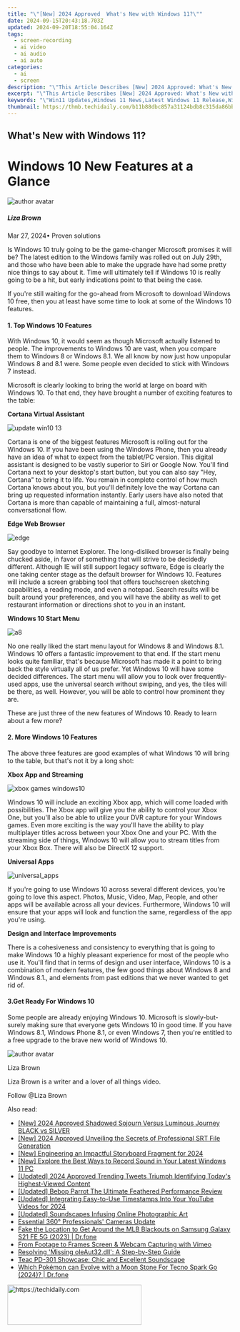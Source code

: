 ```yaml
---
title: "\"[New] 2024 Approved  What's New with Windows 11?\""
date: 2024-09-15T20:43:18.703Z
updated: 2024-09-20T18:55:04.164Z
tags: 
  - screen-recording
  - ai video
  - ai audio
  - ai auto
categories: 
  - ai
  - screen
description: "\"This Article Describes [New] 2024 Approved: What's New with Windows 11?\""
excerpt: "\"This Article Describes [New] 2024 Approved: What's New with Windows 11?\""
keywords: "\"Win11 Updates,Windows 11 News,Latest Windows 11 Release,Windows 11 Features,New Windows OS Update,Windows 11 Tech Talk,Insights: Windows 11\""
thumbnail: https://thmb.techidaily.com/b11b88dbc857a31124bdb8c315da86bb5d3837eab7f55e4985ff315c1fb2d97a.jpg
---
```


## What's New with Windows 11?

# Windows 10 New Features at a Glance

![author avatar](https://lh5.googleusercontent.com/-AIMmjowaFs4/AAAAAAAAAAI/AAAAAAAAABc/Y5UmwDaI7HU/s250-c-k/photo.jpg)

##### Liza Brown

 Mar 27, 2024• Proven solutions

Is Windows 10 truly going to be the game-changer Microsoft promises it will be? The latest edition to the Windows family was rolled out on July 29th, and those who have been able to make the upgrade have had some pretty nice things to say about it. Time will ultimately tell if Windows 10 is really going to be a hit, but early indications point to that being the case.

If you're still waiting for the go-ahead from Microsoft to download Windows 10 free, then you at least have some time to look at some of the Windows 10 features.

#### 1. Top Windows 10 Features

With Windows 10, it would seem as though Microsoft actually listened to people. The improvements to Windows 10 are vast, when you compare them to Windows 8 or Windows 8.1\. We all know by now just how unpopular Windows 8 and 8.1 were. Some people even decided to stick with Windows 7 instead.

Microsoft is clearly looking to bring the world at large on board with Windows 10\. To that end, they have brought a number of exciting features to the table:

**Cortana Virtual Assistant**

![update win10 13](https://images.wondershare.com/windows10/update-win10-13.png)

Cortana is one of the biggest features Microsoft is rolling out for the Windows 10\. If you have been using the Windows Phone, then you already have an idea of what to expect from the tablet/PC version. This digital assistant is designed to be vastly superior to Siri or Google Now. You'll find Cortana next to your desktop's start button, but you can also say "Hey, Cortana" to bring it to life. You remain in complete control of how much Cortana knows about you, but you'll definitely love the way Cortana can bring up requested information instantly. Early users have also noted that Cortana is more than capable of maintaining a full, almost-natural conversational flow.

**Edge Web Browser**

![edge](https://images.wondershare.com/filmora/article-images/edge.jpg)

Say goodbye to Internet Explorer. The long-disliked browser is finally being chucked aside, in favor of something that will strive to be decidedly different. Although IE will still support legacy software, Edge is clearly the one taking center stage as the default browser for Windows 10\. Features will include a screen grabbing tool that offers touchscreen sketching capabilities, a reading mode, and even a notepad. Search results will be built around your preferences, and you will have the ability as well to get restaurant information or directions shot to you in an instant.

**Windows 10 Start Menu**

![a8](https://images.wondershare.com/windows10/a8.png)

No one really liked the start menu layout for Windows 8 and Windows 8.1\. Windows 10 offers a fantastic improvement to that end. If the start menu looks quite familiar, that's because Microsoft has made it a point to bring back the style virtually all of us prefer. Yet Windows 10 will have some decided differences. The start menu will allow you to look over frequently-used apps, use the universal search without swiping, and yes, the tiles will be there, as well. However, you will be able to control how prominent they are.

These are just three of the new features of Windows 10\. Ready to learn about a few more?

#### 2. More Windows 10 Features

The above three features are good examples of what Windows 10 will bring to the table, but that's not it by a long shot:

**Xbox App and Streaming**

![xbox games windows10](https://images.wondershare.com/windows10/xboy-games-windows10-1.png)

Windows 10 will include an exciting Xbox app, which will come loaded with possibilities. The Xbox app will give you the ability to control your Xbox One, but you'll also be able to utilize your DVR capture for your Windows games. Even more exciting is the way you'll have the ability to play multiplayer titles across between your Xbox One and your PC. With the streaming side of things, Windows 10 will allow you to stream titles from your Xbox Box. There will also be DirectX 12 support.

 **Universal Apps**

![universal_apps](https://images.wondershare.com/filmora/article-images/universal_apps.jpg)

If you're going to use Windows 10 across several different devices, you're going to love this aspect. Photos, Music, Video, Map, People, and other apps will be available across all your devices. Furthermore, Windows 10 will ensure that your apps will look and function the same, regardless of the app you're using.

 **Design and Interface Improvements**

There is a cohesiveness and consistency to everything that is going to make Windows 10 a highly pleasant experience for most of the people who use it. You'll find that in terms of design and user interface, Windows 10 is a combination of modern features, the few good things about Windows 8 and Windows 8.1., and elements from past editions that we never wanted to get rid of.

#### 3.Get Ready For Windows 10

Some people are already enjoying Windows 10\. Microsoft is slowly-but-surely making sure that everyone gets Windows 10 in good time. If you have Windows 8.1, Windows Phone 8.1, or even Windows 7, then you're entitled to a free upgrade to the brave new world of Windows 10.

![author avatar](https://lh5.googleusercontent.com/-AIMmjowaFs4/AAAAAAAAAAI/AAAAAAAAABc/Y5UmwDaI7HU/s250-c-k/photo.jpg)

Liza Brown

Liza Brown is a writer and a lover of all things video.

Follow @Liza Brown


<ins class="adsbygoogle"
     style="display:block"
     data-ad-format="autorelaxed"
     data-ad-client="ca-pub-7571918770474297"
     data-ad-slot="1223367746"></ins>



<ins class="adsbygoogle"
     style="display:block"
     data-ad-client="ca-pub-7571918770474297"
     data-ad-slot="8358498916"
     data-ad-format="auto"
     data-full-width-responsive="true"></ins>


<span class="atpl-alsoreadstyle">Also read:</span>
<div><ul>
<li><a href="https://fox-direct.techidaily.com/new-2024-approved-shadowed-sojourn-versus-luminous-journey-black-vs-silver/"><u>[New] 2024 Approved Shadowed Sojourn Versus Luminous Journey BLACK vs SILVER</u></a></li>
<li><a href="https://fox-friendly.techidaily.com/new-2024-approved-unveiling-the-secrets-of-professional-srt-file-generation/"><u>[New] 2024 Approved Unveiling the Secrets of Professional SRT File Generation</u></a></li>
<li><a href="https://fox-friendly.techidaily.com/new-engineering-an-impactful-storyboard-fragment-for-2024/"><u>[New] Engineering an Impactful Storyboard Fragment for 2024</u></a></li>
<li><a href="https://some-techniques.techidaily.com/new-explore-the-best-ways-to-record-sound-in-your-latest-windows-11-pc/"><u>[New] Explore the Best Ways to Record Sound in Your Latest Windows 11 PC</u></a></li>
<li><a href="https://twitter-clips.techidaily.com/updated-2024-approved-trending-tweets-triumph-identifying-todays-highest-viewed-content/"><u>[Updated] 2024 Approved Trending Tweets Triumph Identifying Today's Highest-Viewed Content</u></a></li>
<li><a href="https://fox-friendly.techidaily.com/updated-bebop-parrot-the-ultimate-feathered-performance-review/"><u>[Updated] Bebop Parrot The Ultimate Feathered Performance Review</u></a></li>
<li><a href="https://fox-friendly.techidaily.com/updated-integrating-easy-to-use-timestamps-into-your-youtube-videos-for-2024/"><u>[Updated] Integrating Easy-to-Use Timestamps Into Your YouTube Videos for 2024</u></a></li>
<li><a href="https://fox-links.techidaily.com/updated-soundscapes-infusing-online-photographic-art/"><u>[Updated] Soundscapes Infusing Online Photographic Art</u></a></li>
<li><a href="https://fox-friendly.techidaily.com/essential-360-professionals-cameras-update/"><u>Essential 360° Professionals' Cameras Update</u></a></li>
<li><a href="https://fake-location.techidaily.com/fake-the-location-to-get-around-the-mlb-blackouts-on-samsung-galaxy-s21-fe-5g-2023-drfone-by-drfone-virtual-android/"><u>Fake the Location to Get Around the MLB Blackouts on Samsung Galaxy S21 FE 5G (2023) | Dr.fone</u></a></li>
<li><a href="https://vimeo-videos.techidaily.com/from-footage-to-frames-screen-and-webcam-capturing-with-vimeo/"><u>From Footage to Frames Screen & Webcam Capturing with Vimeo</u></a></li>
<li><a href="https://tech-recovery.techidaily.com/resolving-missing-oleaut32dll-a-step-by-step-guide/"><u>Resolving 'Missing oleAut32.dll': A Step-by-Step Guide</u></a></li>
<li><a href="https://buynow-info.techidaily.com/teac-pd-301-showcase-chic-and-excellent-soundscape/"><u>Teac PD-301 Showcase: Chic and Excellent Soundscape</u></a></li>
<li><a href="https://android-pokemon-go.techidaily.com/which-pokemon-can-evolve-with-a-moon-stone-for-tecno-spark-go-2024-drfone-by-drfone-virtual-android/"><u>Which Pokémon can Evolve with a Moon Stone For Tecno Spark Go (2024)? | Dr.fone</u></a></li>
</ul></div>

<!-- affiliate ads begin -->
<a href="https://aligracehair.sjv.io/c/5597632/2135399/19272" target="_top" id="2135399">
  <img src="//a.impactradius-go.com/display-ad/19272-2135399" border="0" alt="https://techidaily.com" width="300" height="90"/>
</a>
<img height="0" width="0" src="https://aligracehair.sjv.io/i/5597632/2135399/19272" style="position:absolute;visibility:hidden;" border="0" />
<!-- affiliate ads end -->

